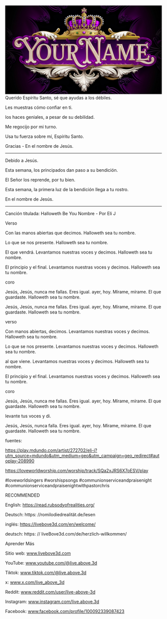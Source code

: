 ![Video cover image](../cover.jpg)
Querido Espíritu Santo, sé que ayudas a los débiles.

Les muestras cómo confiar en ti.

los haces geniales, a pesar de su debilidad.

Me regocijo por mi turno.

Usa tu fuerza sobre mí, Espíritu Santo.

Gracias - En el nombre de Jesús.

---

Debido a Jesús.

Esta semana, los principados dan paso a su bendición.

El Señor los reprende, por tu bien.

Esta semana, la primera luz de la bendición llega a tu rostro.

En el nombre de Jesús.

---


Canción titulada: Halloweth Be You Nombre - Por Eli J

Verso

Con las manos abiertas que decimos.
Halloweth sea tu nombre.

Lo que se nos presente.
Halloweth sea tu nombre.

El que vendrá.
Levantamos nuestras voces y decimos.
Halloweth sea tu nombre.

El principio y el final.
Levantamos nuestras voces y decimos.
Halloweth sea tu nombre.

coro

Jesús, Jesús, nunca me fallas.
Eres igual.
ayer, hoy.
Mírame, mírame.
El que guardaste.
Halloweth sea tu nombre.

Jesús, Jesús, nunca me fallas.
Eres igual.
ayer, hoy.
Mírame, mírame.
El que guardaste.
Halloweth sea tu nombre.

verso

Con manos abiertas, decimos.
Levantamos nuestras voces y decimos.
Halloweth sea tu nombre.

Lo que se nos presente.
Levantamos nuestras voces y decimos.
Halloweth sea tu nombre.

al que viene.
Levantamos nuestras voces y decimos.
Halloweth sea tu nombre.

El principio y el final.
Levantamos nuestras voces y decimos.
Halloweth sea tu nombre.

coro

Jesús, Jesús, nunca me fallas.
Eres igual.
ayer, hoy.
Mírame, mírame.
El que guardaste.
Halloweth sea tu nombre.

levante tus voces y di.

Jesús, Jesús, nunca falla.
Eres igual.
ayer, hoy.
Mírame, mírame.
El que guardaste.
Halloweth sea tu nombre.

fuentes:

https://play.mdundo.com/artist/272702/eli-j?utm_source=mdundo&utm_medium=geo&utm_campaign=geo_redirect#autoplay-208990

https://loveworldworship.com/worship/track/SQa2xJRS6X7oESV/play

#loveworldsingers #worshispsongs #communionserviceandpraisenight #communionserviceandpraisenightwithpastorchris

RECOMMENDED

English: https://read.rubsodyofrealities.org/

Deutsch: https: //romilodiedrealität.de/lesen

inglés: https://livebove3d.com/en/welcome/

deutsch: https: // liveBove3d.com/de/herzlich-willkommen/


Aprender Más

Sitio web: www.livebove3d.com

YouTube: www.youtube.com/@live.above.3d

Tiktok: www.tiktok.com/@live.above.3d

x: www.x.com/live_above_3d

Reddit: www.reddit.com/user/live-above-3d

Instagram: www.instagram.com/live.above.3d

Facebook: www.facebook.com/profile/100092339087423